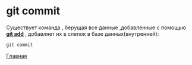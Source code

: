 <h1>git commit</h1>

Существует команда , берущая все данные ,добавленные с помощью **[git add](/gitadd.md)** ,  добавляет их в слепок в бaзе данных(внутренней):
````bash=
git commit
`````

[Главная](/readme.md)
